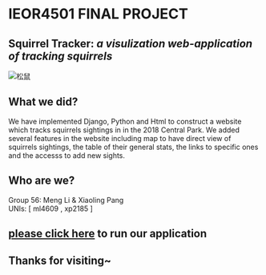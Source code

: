 #  **IEOR4501 FINAL PROJECT**


## Squirrel Tracker: *a visulization web-application of tracking squirrels*
![松鼠](https://user-images.githubusercontent.com/35501992/114522653-240f7980-9c76-11eb-9148-072d7f240de9.jpeg)

## What we did?
We have implemented Django, Python and Html to construct a website which tracks squirrels sightings in in the 2018 Central Park. We added several features in the website including map to have direct view of squirrels sightings, the table of their general stats, the links to specific ones and the accesss to add new sights.

## Who are we?
Group 56: Meng Li & Xiaoling Pang\
UNIs: [ ml4609 , xp2185 ]

## [please click here](http://34.123.136.85/) to run our application

## Thanks for visiting~
